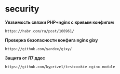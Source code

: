 security
========

**Уязвимость связки PHP+nginx с кривым конфигом**

    https://habr.com/ru/post/100961/

**Проверка безопасности конфига nginx gixy**

    https://github.com/yandex/gixy/

**Защита от Л7 ддос**

    https://github.com/kyprizel/testcookie-nginx-module